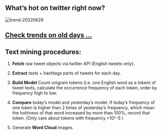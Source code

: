 ## What’s hot on twitter right now?

![trend-20220629][wordcloud]

[wordcloud]: https://raw.githubusercontent.com/xdqc/tweet-trend-everyday/master/word-cloud/trend-20220629.png?token=AF5V4P7ADR6KQBZ4CEDTNIK6AXRMU "trend-20220629"

## [Check trends on old days ...](https://github.com/xdqc/tweet-trend-everyday/tree/master/word-cloud)

## Text mining procedures:

1. **Fetch** raw tweet objects via twitter API (English tweets only).

2. **Extract** texts + hashtags parts of tweets for each day.

3. **Build Model** Count unigram tokens (i.e. one English word as a token) of tweet texts, calculate the occurrence frequency of each token, order by frequency high to low.

4. **Compare** today’s model and yesterday’s model. If today’s frequency of one token is higher than 2 times of yesterday’s frequency, which mean the hottiness of that word increased by more than 100%, record that token. (Only care about tokens with frequency >10^-5 )

5. Generate **Word Cloud** images.
